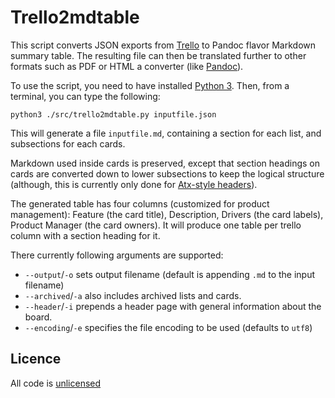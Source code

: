 # Trello2mdtable #

This script converts JSON exports from [Trello](http://trello.com) to Pandoc flavor
Markdown summary table. The resulting file can then be translated further to other
formats such as PDF or HTML a converter (like [Pandoc](http://johnmacfarlane.net/pandoc/)).

To use the script, you need to have installed [Python 3](https://www.python.org/download). Then,
from a terminal, you can type the following:

    python3 ./src/trello2mdtable.py inputfile.json
    
This will generate a file `inputfile.md`, containing a section for each list, and subsections for
each cards. 

Markdown used inside cards is preserved, except that section headings on cards are converted down to
lower subsections to keep the logical structure (although, this is currently only done for
[Atx-style headers](http://johnmacfarlane.net/pandoc/README.html#atx-style-headers)).

The generated table has four columns (customized for product management): Feature (the card title), Description, Drivers (the card labels), Product Manager (the card owners).  It will produce one table per trello column with a section heading for it.

There currently following arguments are supported:

- `--output`/`-o` sets output filename (default is appending `.md` to the input filename)
- `--archived`/`-a` also includes archived lists and cards.
- `--header`/`-i` prepends a header page with general information about the board.
- `--encoding`/`-e` specifies the file encoding to be used (defaults to `utf8`)

## Licence ##

All code is [unlicensed](http://unlicense.org/)